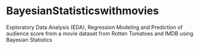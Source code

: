 # BayesianStatisticswithmovies
Exploratory Data Analysis (EDA), Regression Modeling and Prediction of audience score from a movie dataset from Rotten Tomatoes and IMDB using Bayesian Statistics

